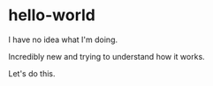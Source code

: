 # hello-world

I have no idea what I'm doing.

Incredibly new and trying to understand how it works.

Let's do this.
